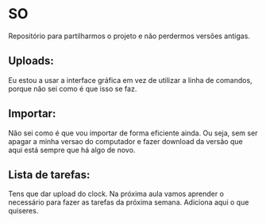 # SO

Repositório para partilharmos o projeto e não perdermos versões antigas.

## Uploads:

Eu estou a usar a interface gráfica em vez de utilizar a linha de comandos, porque não sei como é que isso se faz.

## Importar:

Não sei como é que vou importar de forma eficiente ainda. Ou seja, sem ser apagar a minha versao do computador e fazer download da versão que aqui está sempre que há algo de novo.

## Lista de tarefas:

Tens que dar upload do clock.
Na próxima aula vamos aprender o necessário para fazer as tarefas da próxima semana.
Adiciona aqui o que quiseres.
